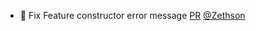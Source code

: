 - 🐛 Fix Feature constructor error message [PR](https://github.com/laminlabs/lamindb/pull/1804) [@Zethson](https://github.com/Zethson)
